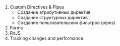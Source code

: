 1. Custom Directives & Pipes
    - Создание атрибутивных директив
    - Создание структурных директив
    - Создание пользовательских фильтров (pipes)
2. Forms
3. RxJS
4. Tracking changes and performance